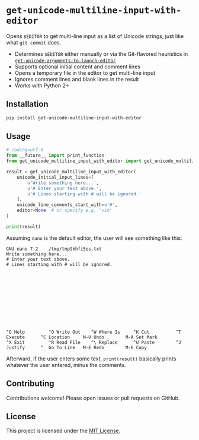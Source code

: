 # `get-unicode-multiline-input-with-editor`

Opens `$EDITOR` to get multi-line input as a list of Unicode strings, just like what `git commit` does.

- Determines `$EDITOR` either manually or via the Git-flavored heuristics in [`get-unicode-arguments-to-launch-editor`](https://github.com/jifengwu2k/get-unicode-arguments-to-launch-editor)
- Supports optional initial content and comment lines
- Opens a temporary file in the editor to get multi-line input
- Ignores comment lines and blank lines in the result
- Works with Python 2+

## Installation

```bash
pip install get-unicode-multiline-input-with-editor
```

## Usage

```python
# coding=utf-8
from __future__ import print_function
from get_unicode_multiline_input_with_editor import get_unicode_multiline_input_with_editor

result = get_unicode_multiline_input_with_editor(
    unicode_initial_input_lines=[
        u'Write something here...',
        u'# Enter your text above.',
        u'# Lines starting with # will be ignored.'
    ],
    unicode_line_comments_start_with=u'#',
    editor=None  # or specify e.g. 'vim'
)

print(result)
```

Assuming `nano` is the default editor, the user will see something like this:


```
GNU nano 7.2    /tmp/tmp9khfi5es.txt                                                                                                 
Write something here...
# Enter your text above.
# Lines starting with # will be ignored.












^G Help         ^O Write Out    ^W Where Is     ^K Cut          ^T Execute      ^C Location     M-U Undo        M-A Set Mark
^X Exit         ^R Read File    ^\ Replace      ^U Paste        ^J Justify      ^_ Go To Line   M-E Redo        M-6 Copy
```

Afterward, if the user enters some text, `print(result)` basically prints whatever the user entered, minus the comments.

## Contributing

Contributions welcome! Please open issues or pull requests on GitHub.

## License

This project is licensed under the [MIT License](LICENSE).